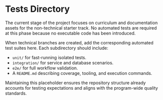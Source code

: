 # Tests Directory

The current stage of the project focuses on curriculum and documentation assets for the non-technical starter track. No automated tests are required at this phase because no executable code has been introduced.

When technical branches are created, add the corresponding automated test suites here. Each subdirectory should include:
- `unit/` for fast-running isolated tests.
- `integration/` for service and database scenarios.
- `e2e/` for full workflow validation.
- A `README.md` describing coverage, tooling, and execution commands.

Maintaining this placeholder ensures the repository structure already accounts for testing expectations and aligns with the program-wide quality standards.
